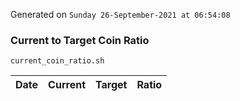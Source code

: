 Generated on `Sunday 26-September-2021 at 06:54:08`

### Current to Target Coin Ratio
`current_coin_ratio.sh`

Date|Current|Target|Ratio
---|---|---|---
